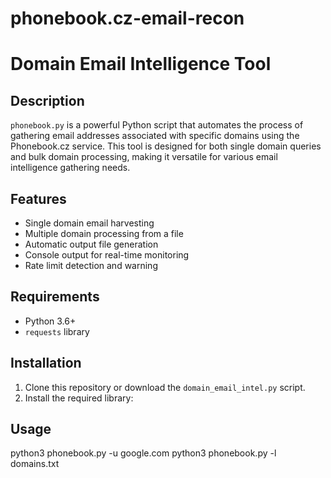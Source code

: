 # phonebook.cz-email-recon

# Domain Email Intelligence Tool

## Description

`phonebook.py` is a powerful Python script that automates the process of gathering email addresses associated with specific domains using the Phonebook.cz service. This tool is designed for both single domain queries and bulk domain processing, making it versatile for various email intelligence gathering needs.

## Features

- Single domain email harvesting
- Multiple domain processing from a file
- Automatic output file generation
- Console output for real-time monitoring
- Rate limit detection and warning

## Requirements

- Python 3.6+
- `requests` library

## Installation

1. Clone this repository or download the `domain_email_intel.py` script.
2. Install the required library:

## Usage
python3 phonebook.py -u google.com
python3 phonebook.py -l domains.txt
